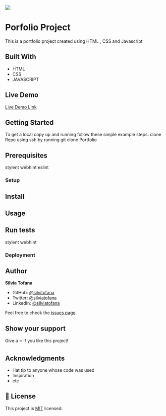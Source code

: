 ![](https://img.shields.io/badge/Microverse-blueviolet)

# Porfolio Project

 This is a portfolio project created using HTML , CSS and Javascript
 


## Built With

- HTML  
- CSS 
- JAVASCRIPT

## Live Demo 

[Live Demo Link](https://silviatofana.github.io/portfolio_update-/)


## Getting Started


To get a local copy up and running follow these simple example steps.
clone Repo using ssh by running git clone Portfolio

## Prerequisites
stylent
webhint 
eslint

### Setup

## Install

## Usage

## Run tests
stylent
webhint 

### Deployment


## Author

 **Silvia Tofana**

- GitHub: [@silvitofana](https://github.com/silviatofana)
- Twitter: [@silviatofana](https://twitter.com/silviatofana)
- LinkedIn: [@silviatofana](https://linkedin.com/in/silviatofana)



Feel free to check the [issues page](../../issues/).

## Show your support

Give a ⭐️ if you like this project!

## Acknowledgments

- Hat tip to anyone whose code was used
- Inspiration
- etc

## 📝 License

This project is [MIT](./MIT.md) licensed.

